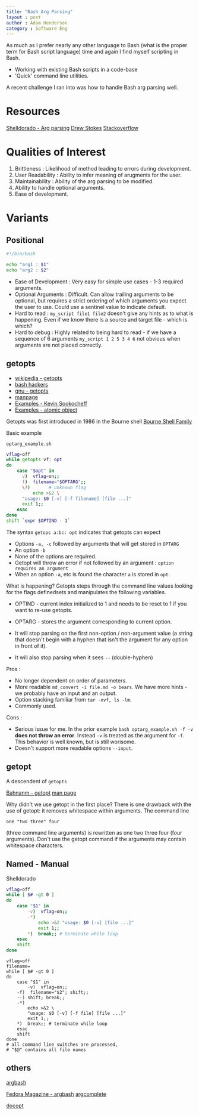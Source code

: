 ```yaml
---
title: "Bash Arg Parsing"
layout : post
author : Adam Henderson
category : Software Eng
---
```


As much as I prefer nearly any other language to Bash (what is the proper term for Bash script language)
time and again I find myself scripting in Bash.

* Working with existing Bash scripts in a code-base
* 'Quick' command line utilities.

A recent challenge I ran into was how to handle Bash arg parsing well.

Resources
==============

[Shelldorado - Arg parsing](http://www.shelldorado.com/goodcoding/cmdargs.html)
[Drew Stokes](https://medium.com/@Drew_Stokes/bash-argument-parsing-54f3b81a6a8f)
[Stackoverflow](https://stackoverflow.com/questions/192249/how-do-i-parse-command-line-arguments-in-bash)


Qualities of Interest
======================

1. Brittleness : Likelihood of method leading to errors during development.
2. User Readability : Ability to infer meaning of arugments for the user.
3. Maintainability : Ability of the arg parsing to be modified.
4. Ability to handle optional arguments.
5. Ease of development.

Variants
==============

Positional
--------------

```bash
#!/bin/bash

echo "arg1 : $1"
echo "arg2 : $2"
```

* Ease of Development : Very easy for simple use cases - 1-3 required arguments.
* Optional Arguments : Difficult. Can allow trailing arguments to be optional, but requires a strict ordering of which arguments
you expect the user to use. Could use a sentinel value to indicate default.
* Hard to read : ```my_script file1 file2``` doesn't give any hints as to what is happening. Even if we know there is a source and target file - which is which?
* Hard to debug : Highly related to being hard to read - if we have a sequence of 6 arguments ```my_script 1 2 5 3 4 6``` not obvious when arguments are not placed correctly.

getopts
---------------

* [wikipedia - getopts](https://en.wikipedia.org/wiki/Getopts)
* [bash hackers](http://wiki.bash-hackers.org/howto/getopts_tutorial)
* [gnu - getopts](https://www.gnu.org/software/bash/manual/html_node/Bourne-Shell-Builtins.html)
* [manpage](https://ss64.com/bash/getopts.html)
* [Examples - Kevin Sookocheff](https://sookocheff.com/post/bash/parsing-bash-script-arguments-with-shopts/)
* [Examples - atomic object](https://spin.atomicobject.com/2011/03/30/parsing-arguments-in-bash-with-getopts/)

Getopts was first introduced in 1986 in the Bourne shell [Bourne Shell Family](http://www.in-ulm.de/~mascheck/bourne/)

Basic example

```optarg_example.sh```

```bash
vflag=off
while getopts vf: opt
do
    case "$opt" in
      v)  vflag=on;;
      f)  filename="$OPTARG";;
      \?)       # unknown flag
          echo >&2 \
      "usage: $0 [-v] [-f filename] [file ...]"
      exit 1;;
    esac
done
shift `expr $OPTIND - 1`
```

The syntax ```getops a:bc: opt``` indicates that getopts can expect

* Options ```-a, -c``` followed by arguments that will get stored in ```OPTARG```
* An option ```-b```
* None of the options are required.
* Getopt will throw an error if not followed by an argument : ```option requires an argument```
* When an option ```-a```, etc is found the character ```a``` is stored in ```opt```.

What is happening? Getopts steps through the command line values looking for the flags definedsets and manipulates the following variables.

* OPTIND - current index initialized to 1 and needs to be reset to 1 if you want to re-use getopts.
* OPTARG - stores the argument corresponding to current option.

* It will stop parsing on the first non-option / non-argument value (a string that doesn't begin with a hyphen that isn't the argument for any option in front of it).
* It will also stop parsing when it sees ```--``` (double-hyphen)

Pros :

* No longer dependent on order of parameters.
* More readable ```md_convert -i file.md -o bears```. We have more hints - we probably have
an input and an output.
* Option stacking familiar from ```tar -xvf, ls -lm```.
* Commonly used.

Cons :

* Serious issue for me. In the prior example ```bash optarg_example.sh -f -v``` **does not throw an error**. Instead ```-v``` is treated as the argument for ```-f```. This behavior is well known, but is still worisome.
* Doesn't support more readable options ```--input```.

getopt
---------------

A descendent of ```getopts```

[Bahnanm - getopt](http://www.bahmanm.com/blogs/command-line-options-how-to-parse-in-bash-using-getopt)
[man page](http://man7.org/linux/man-pages/man3/getopt.3.html)


Why didn't we use getopt in the first place? There is one drawback with the use of getopt: it removes whitespace within arguments. The command line

    one "two three" four
(three command line arguments) is rewritten as
    one two three four
(four arguments). Don't use the getopt command if the arguments may contain whitespace characters.


Named - Manual
--------------------------

Shelldorado
```bash
vflag=off
while [ $# -gt 0 ]
do
    case "$1" in
        -v)  vflag=on;;
        -*)
            echo >&2 "usage: $0 [-v] [file ...]"
            exit 1;;
        *)  break;; # terminate while loop
    esac
    shift
done
```

```
vflag=off
filename=
while [ $# -gt 0 ]
do
    case "$1" in
        -v)  vflag=on;;
    -f)  filename="$2"; shift;;
    --) shift; break;;
    -*)
        echo >&2 \
        "usage: $0 [-v] [-f file] [file ...]"
        exit 1;;
    *)  break;; # terminate while loop
    esac
    shift
done
# all command line switches are processed,
# "$@" contains all file names
```

others
--------------

[argbash](https://argbash.readthedocs.io/en/stable/)

[Fedora Magazine - argbash](https://fedoramagazine.org/improve-bash-scripts-argbash/)
[argcomplete](https://argcomplete.readthedocs.io/en/latest/)

[docopt](http://docopt.org)